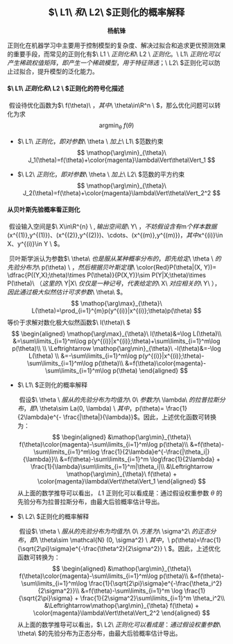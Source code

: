## <center>$\ L1\ $和$\ L2\ $正则化的概率解释</center>

<center><strong>杨航锋</strong></center>

​	正则化在机器学习中主要用于控制模型的复杂度、解决过拟合和追求更优预测效果的重要手段，而常见的正则化有$\ L1 \ $正则化和$\  L2 \ $正则化。$\ L1\ $正则化可以产生稀疏权值矩阵，即产生一个稀疏模型，用于特征筛选；$\ L2\ $正则化可以防止过拟合，提升模型的泛化能力。

#### $\ L1\ $正则化和$\ L2 \ $正则化的符号化描述

​	假设待优化函数为$\ f(\theta)\ $，其中$\ \theta\in\R^n \ $，那么优化问题可以转化为求
$$
\mathop{\arg\min}_{\theta}\ f(\theta)
$$

- $\ L1\ $正则化，即对参数$\ \theta \ $加上$\ L1\ $范数约束
    $$
    \mathop{\arg\min}_{\theta}\ J_1(\theta)=f(\theta)+\color{magenta}\lambda\Vert\theta\Vert_1
    $$

- $\  L2\ $正则化，即对参数$\ \theta \ $加上$\ L2\ $范数的平方约束
    $$
    \mathop{\arg\min}_{\theta}\ J_2(\theta)=f(\theta)+\color{magenta}\lambda\Vert\theta\Vert_2^2
    $$





#### 从贝叶斯先验概率看正则化

​	假设输入空间是$\ X\in\R^{n} \ $,输出空间是$\ Y\ $，不妨假设含有$m$个样本数据($x^{(1)}$,$y^{(1)}$)、($x^{(2)}$,$y^{(2)}$)、$\cdots$、($x^{(m)}$,$y^{(m)}$)，其中$x^{(i)}\in X、y^{(i)}\in Y \ $。

​	贝叶斯学派认为参数$\ \theta\ $也是服从某种概率分布的，即先给定$\ \theta \ $的先验分布为$\ p(\theta) \ $，然后根据贝叶斯定理$\ \color{Red}P(\theta|(X, Y))= \dfrac{P((Y,X);\theta)\times P(\theta)}{P(X,Y)}\sim P(Y|X;\theta)\times P(\theta)\ $（这里的$\ Y|X\ $仅仅是一种记号，代表给定的$\ X\ $对应相关的$\ Y\ $），因此通过极大似然估计可求参数$\ \theta\ $。
$$
\mathop{\arg\max}_{\theta}\ L(\theta)=\prod_{i=1}^{m}p(y^{(i)}|x^{(i)};\theta)p(\theta)
$$
等价于求解对数化极大似然函数$\ l(\theta)\ $
$$
\begin{aligned}
\mathop{\arg\max}_{\theta}\ l(\theta)&=\log L(\theta)\\
&=\sum\limits_{i=1}^m\log p(y^{(i)}|x^{(i)};\theta)+\sum\limits_{i=1}^m\log p(\theta)\\ \\
\Leftrightarrow \mathop{\arg\min}_{\theta}\ -l(\theta)&=-\log L(\theta) \\
&=-\sum\limits_{i=1}^m\log p(y^{(i)}|x^{(i)};\theta)-\sum\limits_{i=1}^m\log p(\theta)\\
&=f(\theta)\color{magenta}-\sum\limits_{i=1}^m\log p(\theta)
\end{aligned}
$$

- $\ L1\ $正则化的概率解释

    ​	假设$\ \theta \ $服从的先验分布为均值为$\ 0\ $参数为$\ \lambda\ $的拉普拉斯分布，即$\ \theta\sim La(0, \lambda) \ $其中，$p(\theta)= \frac{1}{2\lambda}e^{- \frac{|\theta|}{\lambda}}$。因此，上述优化函数可转换为：
    $$
    \begin{aligned}
    &\mathop{\arg\min}_{\theta}\ f(\theta)\color{magenta}-\sum\limits_{i=1}^m\log p(\theta)\\
    &=f(\theta)-\sum\limits_{i=1}^m\log \frac{1}{2\lambda}e^{-\frac{|\theta_i|}{\lambda}}\\
    &=f(\theta)-\sum\limits_{i=1}^m \log\frac{1}{2\lambda} + \frac{1}{\lambda}\sum\limits_{i=1}^m|\theta_i|\\
    &\Leftrightarrow \mathop{\arg\min}_{\theta}\ f(\theta) + \color{magenta}\lambda\Vert\theta\Vert_1
    \end{aligned}
    $$
    从上面的数学推导可以看出，$\ L1\ ​$正则化可以看成是：通过假设权重参数$\ \theta\ ​$的先验分布为拉普拉斯分布，由最大后验概率估计导出。​	

- $\ L2\ $正则化的概率解释

    ​	假设$\ \theta \ $服从的先验分布为均值为$\ 0\ $方差为$\ \sigma^2\ $的正态分布，即$\ \theta\sim \mathcal{N} (0, \sigma^2) \ $其中，$\ p(\theta)=\frac{1}{\sqrt{2\pi}\sigma}e^{-\frac{\theta^2}{2\sigma^2}} \ $。因此，上述优化函数可转换为：
    $$
    \begin{aligned}
    &\mathop{\arg\min}_{\theta}\ f(\theta)\color{magenta}-\sum\limits_{i=1}^m\log p(\theta)\\
    &=f(\theta)-\sum\limits_{i=1}^m\log \frac{1}{\sqrt{2\pi}\sigma}e^{-\frac{\theta_i^2}{2\sigma^2}}\\
    &=f(\theta)-\sum\limits_{i=1}^m \log \frac{1}{\sqrt{2\pi}\sigma} + \frac{1}{2\sigma^2}\sum\limits_{i=1}^m \theta_i^2\\
    &\Leftrightarrow\mathop{\arg\min}_{\theta} f(\theta) + \color{magenta}\lambda\Vert\theta\Vert_2^2
    \end{aligned}
    $$
    从上面的数学推导可以看出，$\ L2\ $正则化可以看成是：通过假设权重参数$\ \theta\ $的先验分布为正态分布，由最大后验概率估计导出。


